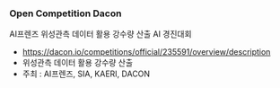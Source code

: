 ### Open Competition Dacon
AI프렌즈 위성관측 데이터 활용 강수량 산출 AI 경진대회
- https://dacon.io/competitions/official/235591/overview/description
- 위성관측 데이터 활용 강수량 산출 
- 주최 : AI프렌즈, SIA, KAERI, DACON
